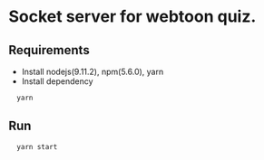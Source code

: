 # Socket server for webtoon quiz.

## Requirements
- Install nodejs(9.11.2), npm(5.6.0), yarn
- Install dependency

```bash
  yarn
```

## Run

```bash
  yarn start
```
